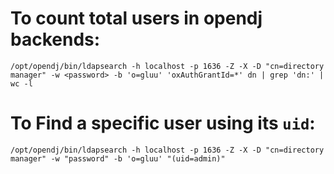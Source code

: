 
# To count total users in opendj backends:

```text
/opt/opendj/bin/ldapsearch -h localhost -p 1636 -Z -X -D "cn=directory manager" -w <password> -b 'o=gluu' 'oxAuthGrantId=*' dn | grep 'dn:' | wc -l
``` 

# To Find a specific user using its `uid`:

```
/opt/opendj/bin/ldapsearch -h localhost -p 1636 -Z -X -D "cn=directory manager" -w "password" -b 'o=gluu' "(uid=admin)"
```
